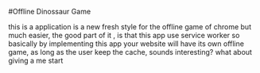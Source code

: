 #Offline Dinossaur Game

this is a application is a new fresh style for the offline game of chrome
but much easier, the good part of it , is that this app use service worker
so basically by implementing this app your website will have its own offline
game, as long as the user keep the cache, sounds interesting? what about 
giving a me start
